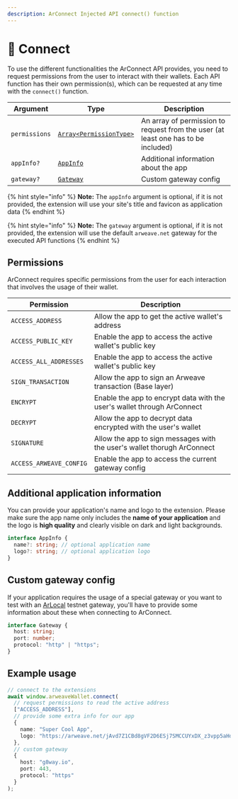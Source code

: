 ```yaml
---
description: ArConnect Injected API connect() function
---
```


# 🔗 Connect

To use the different functionalities the ArConnect API provides, you need to request permissions from the user to interact with their wallets. Each API function has their own permission(s), which can be requested at any time with the `connect()` function.

| Argument       | Type                                             | Description                                                                       |
|----------------|--------------------------------------------------|-----------------------------------------------------------------------------------|
| `permissions`  | [`Array<PermissionType>`](#permissions)          | An array of permission to request from the user (at least one has to be included) |
| `appInfo?`     | [`AppInfo`](#additional-application-information) | Additional information about the app                                              |
| `gateway?`     | [`Gateway`](#custom-gateway-config)              | Custom gateway config                                                             |

{% hint style="info" %}
**Note:** The `appInfo` argument is optional, if it is not provided, the extension will use your site's title and favicon as application data
{% endhint %}

{% hint style="info" %}
**Note:** The `gateway` argument is optional, if it is not provided, the extension will use the default `arweave.net` gateway for the executed API functions
{% endhint %}

## Permissions

ArConnect requires specific permissions from the user for each interaction that involves the usage of their wallet.

| Permission              | Description                                                              |
|-------------------------|--------------------------------------------------------------------------|
| `ACCESS_ADDRESS`        | Allow the app to get the active wallet's address                         |
| `ACCESS_PUBLIC_KEY`     | Enable the app to access the active wallet's public key                  |
| `ACCESS_ALL_ADDRESSES`  | Enable the app to access the active wallet's public key                  |
| `SIGN_TRANSACTION`      | Allow the app to sign an Arweave transaction (Base layer)                |
| `ENCRYPT`               | Enable the app to encrypt data with the user's wallet through ArConnect  |
| `DECRYPT`               | Allow the app to decrypt data encrypted with the user's wallet           |
| `SIGNATURE`             | Allow the app to sign messages with the user's wallet thorugh ArConnect  |
| `ACCESS_ARWEAVE_CONFIG` | Enable the app to access the current gateway config                      |

## Additional application information

You can provide your application's name and logo to the extension. Please make sure the app name only includes the **name of your application** and the logo is **high quality** and clearly visible on dark and light backgrounds.

```ts
interface AppInfo {
  name?: string; // optional application name
  logo?: string; // optional application logo
}
```

## Custom gateway config

If your application requires the usage of a special gateway or you want to test with an [ArLocal](https://github.com/textury/arlocal) testnet gateway, you'll have to provide some information about these when connecting to ArConnect.

```ts
interface Gateway {
  host: string;
  port: number;
  protocol: "http" | "https";
}
```

## Example usage

```ts
// connect to the extensions
await window.arweaveWallet.connect(
  // request permissions to read the active address
  ["ACCESS_ADDRESS"],
  // provide some extra info for our app
  {
    name: "Super Cool App",
    logo: "https://arweave.net/jAvd7Z1CBd8gVF2D6ESj7SMCCUYxDX_z3vpp5aHdaYk"
  },
  // custom gateway
  {
    host: "g8way.io",
    port: 443,
    protocol: "https"
  }
);
```
